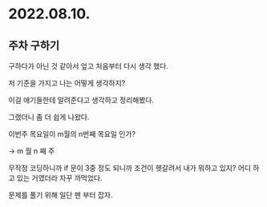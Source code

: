 # 2022.08.10.

## 주차 구하기

구하다가 아닌 것 같아서 엎고 처음부터 다시 생각 했다.

저 기준을 가지고 나는 어떻게 생각하지?

이걸 애기들한테 알려준다고 생각하고 정리해봤다.

그랬더니 좀 더 쉽게 나왔다.

이번주 목요일이 m월의 n번째 목요일 인가?

-> m 월 n 째 주

무작정 코딩하니까 if 문이 3중 정도 되니까 조건이 헷갈려서 내가 뭐하고 있지? 어디 하고 있는 거였더라 자꾸 까먹었다.

문제를 풀기 위해 일단 펜 부터 잡자.